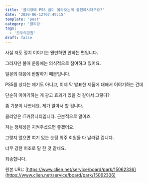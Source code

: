 ```yaml
---
title: '클리앙에 PS5 글이 올라오는게 불편하시다구요?'
date: '2020-06-12T07:49:15'
template: 'post'
category: '클리앙'
tags: 
  - '모두의공원'
draft: false
---
```


사실 저도 정치 이야기는 왠만하면 안하는 편입니다.

그러지만 불매 운동에는 의식적으로 참여하고 있어요.

일본의 대응에 반발하기 때문입니다. 

  

PS5를 샀다는 얘기도 아니고, 이제 막 발표한 제품에 대해서 이야기하는 건데

단순히 이야기하는 게 광고 효과가 있을 것 같아서 그렇다?

좀 기분이 나쁘네요. 제가 알아서 할 겁니다. 

  

클리앙은 IT커뮤니티입니다. 근본적으로 말이죠.

저는 정체성은 지켜주셨으면 좋겠어요. 

그렇지 않으면 여기 있는 눈팅 위주 회원들 다 날라갈 겁니다.

  

너무 강한 어조로 말 한 것 같네요. 

죄송합니다.

원본 URL: [https://www.clien.net/service/board/park/15062336](https://www.clien.net/service/board/park/15062336)
